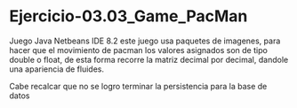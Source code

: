 # Ejercicio-03.03_Game_PacMan
Juego Java Netbeans IDE 8.2
este juego usa paquetes de imagenes, para hacer que el movimiento de pacman
los valores asignados son de tipo double o float, de esta forma recorre la matriz
decimal por decimal, dandole una apariencia de fluides. 

Cabe recalcar que no se logro terminar la persistencia para la base de datos

